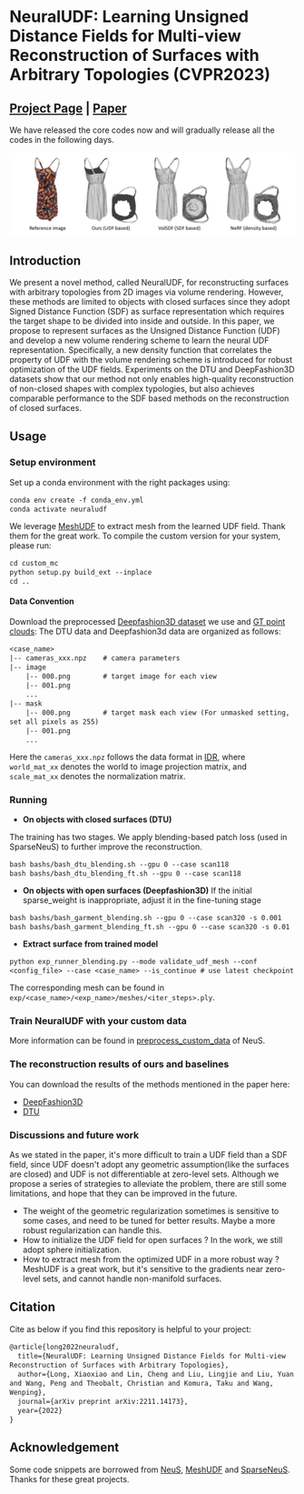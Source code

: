 # NeuralUDF: Learning Unsigned Distance Fields for Multi-view Reconstruction of Surfaces with Arbitrary Topologies (CVPR2023)

## [Project Page](https://www.xxlong.site/NeuralUDF/) | [Paper](https://arxiv.org/abs/2211.14173) 

We have released the core codes now and will gradually release all the codes in the following days.

![](./docs/images/teaser.png)

## Introduction
We present a novel method, called NeuralUDF, for reconstructing surfaces with arbitrary topologies from 2D images via volume rendering.
However, these methods are limited to objects with closed surfaces since they adopt Signed Distance Function (SDF)
as surface representation which requires the target shape to be divided into inside and outside.
In this paper, we propose to represent surfaces as the Unsigned Distance Function (UDF) and
develop a new volume rendering scheme to learn the neural UDF representation.
Specifically, a new density function that correlates the property of UDF with the volume rendering scheme is introduced for robust optimization of the UDF fields.
Experiments on the DTU and DeepFashion3D datasets show that our method not only enables high-quality reconstruction of non-closed shapes with complex typologies, but also achieves comparable performance to the SDF based methods on the reconstruction of closed surfaces.
        
        
## Usage
            
### Setup environment
Set up a conda environment with the right packages using:
```
conda env create -f conda_env.yml
conda activate neuraludf
```

We leverage [MeshUDF](https://github.com/cvlab-epfl/MeshUDF) to extract mesh from the learned UDF field. 
Thank them for the great work.
To compile the custom version for your system, please run:
```
cd custom_mc
python setup.py build_ext --inplace
cd ..
```

#### Data Convention
Download the preprocessed 
[Deepfashion3D dataset](https://connecthkuhk-my.sharepoint.com/:u:/g/personal/xxlong_connect_hku_hk/EdAROUHE2UVHjrLruv9oVhsBN_t8SrndtkbBpNFhJjEZFQ?e=sZr0LE)
 we use and [GT point clouds](https://connecthkuhk-my.sharepoint.com/:u:/g/personal/xxlong_connect_hku_hk/EeBYbTaJHXZBss0hts1xNCwBlZ-Ju-8kbFPl_P4_SQHeQw?e=lSmjI1):
The DTU data and Deepfashion3d data are organized as follows:

```
<case_name>
|-- cameras_xxx.npz    # camera parameters
|-- image
    |-- 000.png        # target image for each view
    |-- 001.png
    ...
|-- mask
    |-- 000.png        # target mask each view (For unmasked setting, set all pixels as 255)
    |-- 001.png
    ...
```

Here the `cameras_xxx.npz` follows the data format in [IDR](https://github.com/lioryariv/idr/blob/main/DATA_CONVENTION.md), 
where `world_mat_xx` denotes the world to image projection matrix, and `scale_mat_xx` denotes the normalization matrix.

### Running

- **On objects with closed surfaces (DTU)**

The training has two stages. 
We apply blending-based patch loss (used in SparseNeuS) to further improve the reconstruction.

```shell
bash bashs/bash_dtu_blending.sh --gpu 0 --case scan118
bash bashs/bash_dtu_blending_ft.sh --gpu 0 --case scan118
```

- **On objects with open surfaces (Deepfashion3D)**
If the initial sparse_weight is inappropriate, adjust it in the fine-tuning stage
```shell
bash bashs/bash_garment_blending.sh --gpu 0 --case scan320 -s 0.001
bash bashs/bash_garment_blending_ft.sh --gpu 0 --case scan320 -s 0.01
```

- **Extract surface from trained model** 

```shell
python exp_runner_blending.py --mode validate_udf_mesh --conf <config_file> --case <case_name> --is_continue # use latest checkpoint
```

The corresponding mesh can be found in `exp/<case_name>/<exp_name>/meshes/<iter_steps>.ply`.


### Train NeuralUDF with your custom data

More information can be found in [preprocess_custom_data](https://github.com/Totoro97/NeuS/tree/main/preprocess_custom_data) of NeuS.

### The reconstruction results of ours and baselines
You can download the results of the methods mentioned in the paper here:
- [DeepFashion3D](https://connecthkuhk-my.sharepoint.com/:f:/g/personal/xxlong_connect_hku_hk/Et1G0_59EWJNvebXoVhv7PUBU2WQXU12UhEDsID2t-mZ7g?e=fXEKhn) 
- [DTU](https://connecthkuhk-my.sharepoint.com/:f:/g/personal/xxlong_connect_hku_hk/EuEd4C4Fj89JoDY4--ZKJUsBdbscnaBjwkwvdxTejH8IPQ?e=W916hg)

### Discussions and future work
As we stated in the paper, it's more difficult to train a UDF field than a SDF field, 
since UDF doesn't adopt any geometric assumption(like the surfaces are closed) and UDF is not differentiable at zero-level sets.
Although we propose a series of strategies to alleviate the problem,
there are still some limitations, and hope that they can be improved in the future.
-  The weight of the geometric regularization sometimes is sensitive to some cases, and need to be tuned for better results.
Maybe a more robust regularization can handle this.
- How to initialize the UDF field for open surfaces ? In the work, we still adopt sphere initialization.
- How to extract mesh from the optimized UDF in a more robust way ? MeshUDF is a great work, 
but it's sensitive to the gradients near zero-level sets, and cannot handle non-manifold surfaces.

## Citation

Cite as below if you find this repository is helpful to your project:

```
@article{long2022neuraludf,
  title={NeuralUDF: Learning Unsigned Distance Fields for Multi-view Reconstruction of Surfaces with Arbitrary Topologies},
  author={Long, Xiaoxiao and Lin, Cheng and Liu, Lingjie and Liu, Yuan and Wang, Peng and Theobalt, Christian and Komura, Taku and Wang, Wenping},
  journal={arXiv preprint arXiv:2211.14173},
  year={2022}
}
```

## Acknowledgement

Some code snippets are borrowed from [NeuS](https://github.com/Totoro97/NeuS), 
[MeshUDF](https://github.com/cvlab-epfl/MeshUDF) and [SparseNeuS](https://github.com/xxlong0/SparseNeuS). 
Thanks for these great projects.